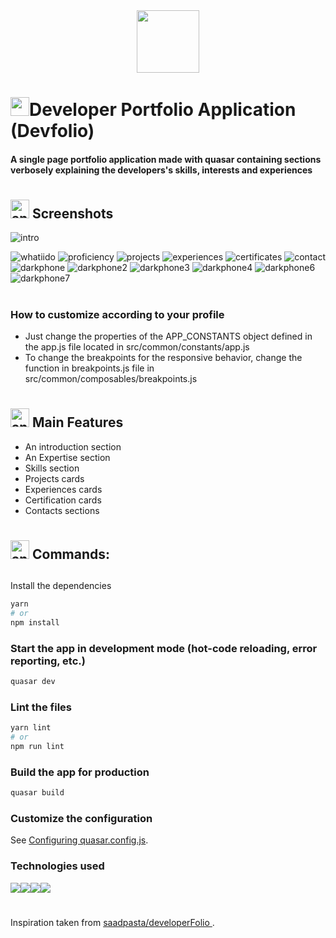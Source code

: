 <div align="center">
  <img src="https://media.giphy.com/media/JpjtpH9PkpNK8B2yQx/giphy.gif" width="100"/>
</div>

<h1><img src="https://media.giphy.com/media/hvRJCLFzcasrR4ia7z/giphy.gif" width="30px"/>Developer Portfolio Application (Devfolio)</h1>


<h4>A single page portfolio application made with quasar containing sections verbosely explaining the developers's skills, interests and experiences </h4>

#
<h2><img  width="30px" src="https://www.animatedimages.org/data/media/491/animated-television-image-0115.gif" border="0" alt="animated-television-image-0115" />
  Screenshots</h2>

![intro](https://user-images.githubusercontent.com/52679916/197038116-db1fa56a-0796-4543-989d-d8d669471f4a.png)

![whatiido](https://user-images.githubusercontent.com/52679916/197038150-e90639e6-5d2f-42a0-8740-a51e324a4260.png)
![proficiency](https://user-images.githubusercontent.com/52679916/197038129-982dee93-4a6f-4202-a7c8-ced44d4e0607.png)
![projects](https://user-images.githubusercontent.com/52679916/197038145-96f903bb-f2f0-4092-b9e0-48dc12cb57bc.png)
![experiences](https://user-images.githubusercontent.com/52679916/197038106-0b8880e9-2346-4be3-a361-b2f7a82c4eeb.png)
![certificates](https://user-images.githubusercontent.com/52679916/197038013-c3d6acce-f729-49e5-b6df-78c090b9963f.png)
![contact](https://user-images.githubusercontent.com/52679916/197038029-b704f910-cc17-4068-bc31-1205a03fd2c5.png)
![darkphone](https://user-images.githubusercontent.com/52679916/197038043-93fecc1a-dc90-4f90-97b1-bc8e9be95955.png)
![darkphone2](https://user-images.githubusercontent.com/52679916/197038051-717492e4-9231-4357-8f5d-7b0f4a15f1e8.png)
![darkphone3](https://user-images.githubusercontent.com/52679916/197038072-5234dc25-e76c-4a9c-a256-8dbf093f07c9.png)
![darkphone4](https://user-images.githubusercontent.com/52679916/197038081-fdc87df6-8738-4b5b-a9d5-eb1547d2c34a.png)
![darkphone6](https://user-images.githubusercontent.com/52679916/197038089-f346d77a-6120-476e-a7aa-db8421d8d5b8.png)
![darkphone7](https://user-images.githubusercontent.com/52679916/197038095-c9717e60-22d4-4614-af66-94c3f2e3af91.png)


#
### How to customize according to your profile
* Just change the properties of the APP_CONSTANTS object defined in the app.js file located in src/common/constants/app.js 
* To change the breakpoints for the responsive behavior, change the function in breakpoints.js file in src/common/composables/breakpoints.js


#
<h2><img width="30px" src="https://www.animatedimages.org/data/media/491/animated-television-image-0134.gif" border="0" alt="animated-television-image-0134" />
 Main Features</h2>

* An introduction section
* An Expertise section
* Skills section
* Projects cards
* Experiences cards
* Certification cards
* Contacts sections

#

<h2><img width="30px" src="https://www.animatedimages.org/data/media/318/animated-computer-smiley-image-0080.gif" border="0" alt="animated-computer-smiley-image-0080" />  Commands:</h2>

##
Install the dependencies
```bash
yarn
# or
npm install
```

### Start the app in development mode (hot-code reloading, error reporting, etc.)
```bash
quasar dev
```


### Lint the files
```bash
yarn lint
# or
npm run lint
```



### Build the app for production
```bash
quasar build
```

### Customize the configuration
See [Configuring quasar.config.js](https://v2.quasar.dev/quasar-cli-webpack/quasar-config-js).


### Technologies used

<div style="display:flex">
<img src="https://img.shields.io/badge/CSS3-1572B6?style=for-the-badge&logo=css3&logoColor=white" />
<img src="https://img.shields.io/badge/JavaScript-323330?style=for-the-badge&logo=javascript&logoColor=F7DF1E" />
<img src="https://img.shields.io/badge/json-5E5C5C?style=for-the-badge&logo=json&logoColor=white" />
<img src="https://img.shields.io/badge/Vue.js-35495E?style=for-the-badge&logo=vuedotjs&logoColor=4FC08D" />
</div>

#

Inspiration taken from [ saadpasta/developerFolio ](https://github.com/saadpasta/developerFolio).
